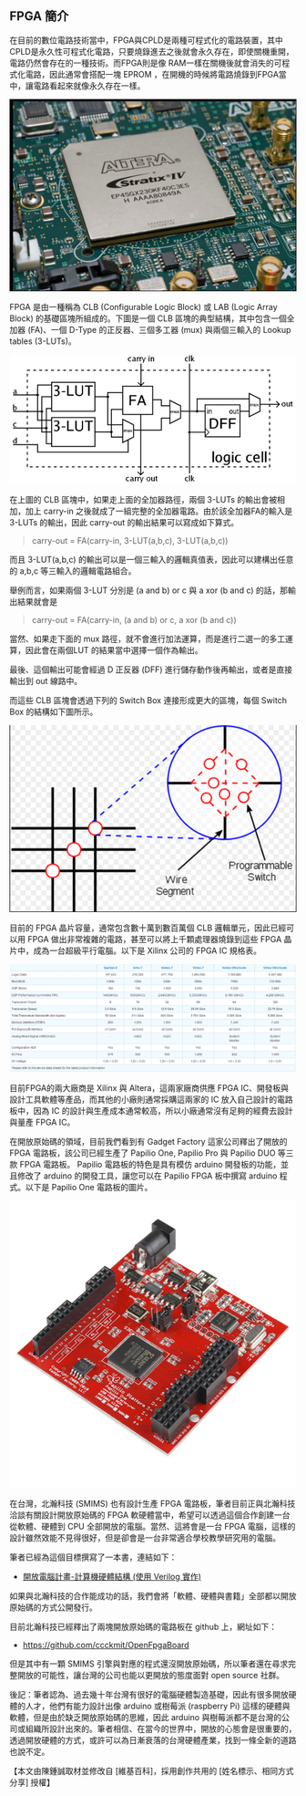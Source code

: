 ## FPGA 簡介

在目前的數位電路技術當中，FPGA與CPLD是兩種可程式化的電路裝置，其中CPLD是永久性可程式化電路，只要燒錄進去之後就會永久存在，即使關機重開，電路仍然會存在的一種技術。而FPGA則是像 RAM一樣在關機後就會消失的可程式化電路，因此通常會搭配一塊 EPROM ，在開機的時候將電路燒錄到FPGA當中，讓電路看起來就像永久存在一樣。

![圖、Altera StratixIVGX FPGA](../img/FPGA_IC.png)

FPGA 是由一種稱為 CLB (Configurable Logic Block) 或 LAB (Logic Array Block) 的基礎區塊所組成的。下圖是一個 CLB 區塊的典型結構，其中包含一個全加器 (FA)、一個 D-Type 的正反器、三個多工器 (mux) 與兩個三輸入的 Lookup tables (3-LUTs)。

![圖、FPGA 的邏輯區塊 CLB ](../img/cell.png)

在上圖的 CLB 區塊中，如果走上面的全加器路徑，兩個 3-LUTs 的輸出會被相加，加上 carry-in 之後就成了一組完整的全加器電路。由於該全加器FA的輸入是3-LUTs 的輸出，因此 carry-out 的輸出結果可以寫成如下算式。

> carry-out = FA(carry-in, 3-LUT(a,b,c), 3-LUT(a,b,c))

而且 3-LUT(a,b,c) 的輸出可以是一個三輸入的邏輯真值表，因此可以建構出任意的 a,b,c 等三輸入的邏輯電路組合。

舉例而言，如果兩個 3-LUT 分別是 (a and b) or c 
與 a xor (b and c) 的話，那輸出結果就會是

> carry-out = FA(carry-in, (a and b) or c, a xor (b and c))

當然、如果走下面的 mux 路徑，就不會進行加法運算，而是進行二選一的多工運算，因此會在兩個LUT 的結果當中選擇一個作為輸出。

最後、這個輸出可能會經過 D 正反器 (DFF) 進行儲存動作後再輸出，或者是直接輸出到 out 線路中。

而這些 CLB 區塊會透過下列的 Switch Box 連接形成更大的區塊，每個 Switch Box 的結構如下圖所示。

![圖、切換盒 Switch Box ](../img/switchbox.png)

目前的 FPGA 晶片容量，通常包含數十萬到數百萬個 CLB 邏輯單元，因此已經可以用 FPGA 做出非常複雜的電路，甚至可以將上千顆處理器燒錄到這些 FPGA 晶片中，成為一台超級平行電腦。以下是 Xilinx 公司的 FPGA IC 規格表。

![圖、 Xilinx 的各款 FPGA IC 容量規格表(以上表格來自 Xilinx 的網站，網址為： http://www.xilinx.com/products/silicon-devices/fpga/)](../img/XilinxTable.png)

目前FPGA的兩大廠商是 Xilinx 與 Altera，這兩家廠商供應 FPGA IC、開發板與設計工具軟體等產品，而其他的小廠則通常採購這兩家的 IC 放入自己設計的電路板中，因為 IC 的設計與生產成本通常較高，所以小廠通常沒有足夠的經費去設計與量產 FPGA IC。

在開放原始碼的領域，目前我們看到有 Gadget Factory 這家公司釋出了開放的 FPGA 電路板，該公司已經生產了 Papilio One, Papilio Pro 與 Papilio DUO 等三款 FPGA 電路板。 Papilio 電路板的特色是具有模仿 arduino 開發板的功能，並且修改了 arduino 的開發工具，讓您可以在 Papilio FPGA 板中撰寫 arduino 程式。以下是 Papilio One 電路板的圖片。

![圖、Papilio One FPGA 電路板](../img/papilio1.jpg)

在台灣，北瀚科技 (SMIMS) 也有設計生產 FPGA 電路板，筆者目前正與北瀚科技洽談有關設計開放原始碼的 FPGA 軟硬體當中，希望可以透過這個合作創建一台從軟體、硬體到 CPU 全部開放的電腦。當然、這將會是一台 FPGA 電腦，這樣的設計雖然效能不見得很好，但是卻會是一台非常適合學校教學研究用的電腦。

筆者已經為這個目標撰寫了一本書，連結如下：

* [開放電腦計畫-計算機硬體結構
(使用 Verilog 實作)](http://ccckmit.github.io/co/htm/book.html)

如果與北瀚科技的合作能成功的話，我們會將「軟體、硬體與書籍」全部都以開放原始碼的方式公開發行。

目前北瀚科技已經釋出了兩塊開放原始碼的電路板在 github 上，網址如下：

* <https://github.com/ccckmit/OpenFpgaBoard>

但是其中有一顆 SMIMS 引擎與對應的程式還沒開放原始碼，所以筆者還在尋求完整開放的可能性，讓台灣的公司也能以更開放的態度面對 open source 社群。

後記：筆者認為、過去幾十年台灣有很好的電腦硬體製造基礎，因此有很多開放硬體的人才，他們有能力設計出像 arduino 或樹莓派 (raspberry Pi) 這樣的硬體與軟體，但是由於缺乏開放原始碼的思維，因此 arduino 與樹莓派都不是台灣的公司或組織所設計出來的。筆者相信、在當今的世界中，開放的心態會是很重要的，透過開放硬體的方式，或許可以為日漸衰落的台灣硬體產業，找到一條全新的道路也說不定。
 
【本文由陳鍾誠取材並修改自 [維基百科]，採用創作共用的 [姓名標示、相同方式分享] 授權】

